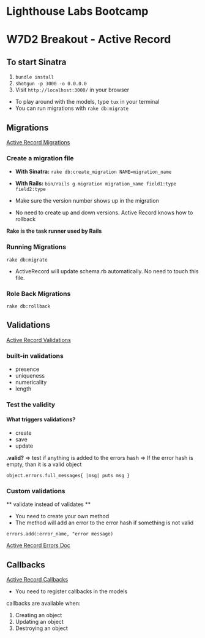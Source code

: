 # Lighthouse Labs Bootcamp

# W7D2 Breakout - Active Record

## To start Sinatra

1.  `bundle install`
2.  `shotgun -p 3000 -o 0.0.0.0`
3.  Visit `http://localhost:3000/` in your browser

* To play around with the models, type `tux` in your terminal
* You can run migrations with `rake db:migrate`

## Migrations

[Active Record Migrations](http://guides.rubyonrails.org/active_record_migrations.html)

### Create a migration file

* **With Sinatra:**
  `rake db:create_migration NAME=migration_name`

* **With Rails:**
  `bin/rails g migration migration_name field1:type field2:type`

* Make sure the version number shows up in the migration
* No need to create up and down versions. Active Record knows how to rollback

**Rake is the task runner used by Rails**

### Running Migrations

`rake db:migrate`

* ActiveRecord will update schema.rb automatically. No need to touch this file.

### Role Back Migrations

`rake db:rollback`

## Validations

[Active Record Validations](http://guides.rubyonrails.org/active_record_validations.html)

### built-in validations

* presence
* uniqueness
* numericality
* length

### Test the validity

#### What triggers validations?

* create
* save
* update

**.valid?**
=> test if anything is added to the errors hash
=> If the error hash is empty, than it is a valid object

`object.errors.full_messages{ |msg| puts msg }`

### Custom validations

** validate instead of validates **

* You need to create your own method
* The method will add an error to the error hash if something is not valid

`errors.add(:error_name, "error message)`

[Active Record Errors Doc](http://guides.rubyonrails.org/active_record_validations.html#working-with-validation-errors)

## Callbacks

[Active Record Callbacks](http://guides.rubyonrails.org/active_record_callbacks.html)

* You need to register callbacks in the models

callbacks are available when:

1.  Creating an object
2.  Updating an object
3.  Destroying an object
